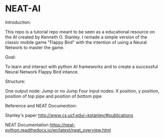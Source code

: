 # NEAT-AI
Introduction:

This repo is a tutorial repo meant to be seen as a educational resource on the AI created by Kenneth O. Stanley. 
I remade a simple version of the classic mobile game "Flappy Bird" with the intention of using a Neural Network to master the game.

Goal:

To learn and interact with python AI frameworks and to create a successful Neural Network Flappy Bird intance.

Structure:

One output node: Jump or no Jump
Four input nodes: X position, y position, position of top pipe and position of bottom pipe

Reference and NEAT Documention:

Stanley's paper
http://www.cs.ucf.edu/~kstanley/#publications

NEAT Documentation
https://neat-python.readthedocs.io/en/latest/neat_overview.html
